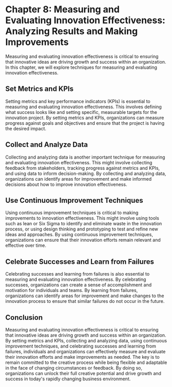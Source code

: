 Chapter 8: Measuring and Evaluating Innovation Effectiveness: Analyzing Results and Making Improvements
=======================================================================================================

Measuring and evaluating innovation effectiveness is critical to ensuring that innovative ideas are driving growth and success within an organization. In this chapter, we will explore techniques for measuring and evaluating innovation effectiveness.

Set Metrics and KPIs
--------------------

Setting metrics and key performance indicators (KPIs) is essential to measuring and evaluating innovation effectiveness. This involves defining what success looks like and setting specific, measurable targets for the innovation project. By setting metrics and KPIs, organizations can measure progress against goals and objectives and ensure that the project is having the desired impact.

Collect and Analyze Data
------------------------

Collecting and analyzing data is another important technique for measuring and evaluating innovation effectiveness. This might involve collecting feedback from stakeholders, tracking progress against metrics and KPIs, and using data to inform decision-making. By collecting and analyzing data, organizations can identify areas for improvement and make informed decisions about how to improve innovation effectiveness.

Use Continuous Improvement Techniques
-------------------------------------

Using continuous improvement techniques is critical to making improvements to innovation effectiveness. This might involve using tools such as lean or Six Sigma to identify and eliminate waste in the innovation process, or using design thinking and prototyping to test and refine new ideas and approaches. By using continuous improvement techniques, organizations can ensure that their innovation efforts remain relevant and effective over time.

Celebrate Successes and Learn from Failures
-------------------------------------------

Celebrating successes and learning from failures is also essential to measuring and evaluating innovation effectiveness. By celebrating successes, organizations can create a sense of accomplishment and motivation for individuals and teams. By learning from failures, organizations can identify areas for improvement and make changes to the innovation process to ensure that similar failures do not occur in the future.

Conclusion
----------

Measuring and evaluating innovation effectiveness is critical to ensuring that innovative ideas are driving growth and success within an organization. By setting metrics and KPIs, collecting and analyzing data, using continuous improvement techniques, and celebrating successes and learning from failures, individuals and organizations can effectively measure and evaluate their innovation efforts and make improvements as needed. The key is to remain committed to the creative process while being flexible and adaptable in the face of changing circumstances or feedback. By doing so, organizations can unlock their full creative potential and drive growth and success in today's rapidly changing business environment.
